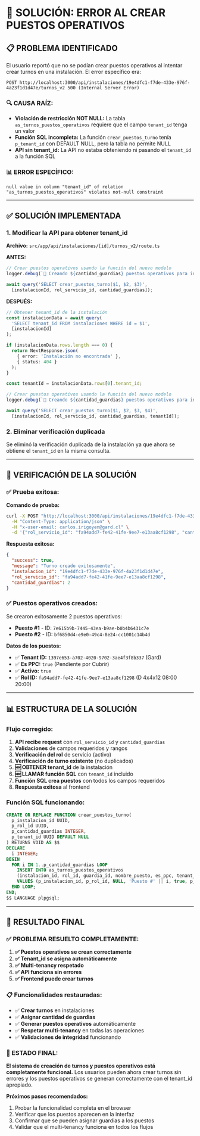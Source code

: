 # 🔧 SOLUCIÓN: ERROR AL CREAR PUESTOS OPERATIVOS

## 📋 **PROBLEMA IDENTIFICADO**

El usuario reportó que no se podían crear puestos operativos al intentar crear turnos en una instalación. El error específico era:

```
POST http://localhost:3000/api/instalaciones/19e4dfc1-f7de-433e-976f-4a23f1d1d47e/turnos_v2 500 (Internal Server Error)
```

### **🔍 CAUSA RAÍZ:**
- **Violación de restricción NOT NULL:** La tabla `as_turnos_puestos_operativos` requiere que el campo `tenant_id` tenga un valor
- **Función SQL incompleta:** La función `crear_puestos_turno` tenía `p_tenant_id` con DEFAULT NULL, pero la tabla no permite NULL
- **API sin tenant_id:** La API no estaba obteniendo ni pasando el `tenant_id` a la función SQL

### **📊 ERROR ESPECÍFICO:**
```
null value in column "tenant_id" of relation "as_turnos_puestos_operativos" violates not-null constraint
```

---

## ✅ **SOLUCIÓN IMPLEMENTADA**

### **1. Modificar la API para obtener tenant_id**

**Archivo:** `src/app/api/instalaciones/[id]/turnos_v2/route.ts`

**ANTES:**
```typescript
// Crear puestos operativos usando la función del nuevo modelo
logger.debug(`🔄 Creando ${cantidad_guardias} puestos operativos para instalación ${instalacionId}`);

await query('SELECT crear_puestos_turno($1, $2, $3)',
  [instalacionId, rol_servicio_id, cantidad_guardias]);
```

**DESPUÉS:**
```typescript
// Obtener tenant_id de la instalación
const instalacionData = await query(
  'SELECT tenant_id FROM instalaciones WHERE id = $1',
  [instalacionId]
);

if (instalacionData.rows.length === 0) {
  return NextResponse.json(
    { error: 'Instalación no encontrada' },
    { status: 404 }
  );
}

const tenantId = instalacionData.rows[0].tenant_id;

// Crear puestos operativos usando la función del nuevo modelo
logger.debug(`🔄 Creando ${cantidad_guardias} puestos operativos para instalación ${instalacionId} con tenant ${tenantId}`);

await query('SELECT crear_puestos_turno($1, $2, $3, $4)',
  [instalacionId, rol_servicio_id, cantidad_guardias, tenantId]);
```

### **2. Eliminar verificación duplicada**

Se eliminó la verificación duplicada de la instalación ya que ahora se obtiene el `tenant_id` en la misma consulta.

---

## 🧪 **VERIFICACIÓN DE LA SOLUCIÓN**

### **✅ Prueba exitosa:**

**Comando de prueba:**
```bash
curl -X POST "http://localhost:3000/api/instalaciones/19e4dfc1-f7de-433e-976f-4a23f1d1d47e/turnos_v2" \
  -H "Content-Type: application/json" \
  -H "x-user-email: carlos.irigoyen@gard.cl" \
  -d '{"rol_servicio_id": "fa94add7-fe42-41fe-9ee7-e13aa8cf1298", "cantidad_guardias": 2}'
```

**Respuesta exitosa:**
```json
{
  "success": true,
  "message": "Turno creado exitosamente",
  "instalacion_id": "19e4dfc1-f7de-433e-976f-4a23f1d1d47e",
  "rol_servicio_id": "fa94add7-fe42-41fe-9ee7-e13aa8cf1298",
  "cantidad_guardias": 2
}
```

### **✅ Puestos operativos creados:**

Se crearon exitosamente 2 puestos operativos:
- **Puesto #1** - ID: `7e615b9b-7445-43ea-b9ae-b0b4b6431c7e`
- **Puesto #2** - ID: `bf6850d4-e9e0-49c4-8e24-cc1001c14b4d`

**Datos de los puestos:**
- ✅ **Tenant ID:** `1397e653-a702-4020-9702-3ae4f3f8b337` (Gard)
- ✅ **Es PPC:** `true` (Pendiente por Cubrir)
- ✅ **Activo:** `true`
- ✅ **Rol ID:** `fa94add7-fe42-41fe-9ee7-e13aa8cf1298` (D 4x4x12 08:00 20:00)

---

## 📊 **ESTRUCTURA DE LA SOLUCIÓN**

### **Flujo corregido:**

1. **API recibe request** con `rol_servicio_id` y `cantidad_guardias`
2. **Validaciones** de campos requeridos y rangos
3. **Verificación del rol** de servicio (activo)
4. **Verificación de turno existente** (no duplicados)
5. **🆕 OBTENER tenant_id** de la instalación
6. **🆕 LLAMAR función SQL** con `tenant_id` incluido
7. **Función SQL crea puestos** con todos los campos requeridos
8. **Respuesta exitosa** al frontend

### **Función SQL funcionando:**

```sql
CREATE OR REPLACE FUNCTION crear_puestos_turno(
  p_instalacion_id UUID,
  p_rol_id UUID,
  p_cantidad_guardias INTEGER,
  p_tenant_id UUID DEFAULT NULL
) RETURNS VOID AS $$
DECLARE
  i INTEGER;
BEGIN
  FOR i IN 1..p_cantidad_guardias LOOP
    INSERT INTO as_turnos_puestos_operativos 
    (instalacion_id, rol_id, guardia_id, nombre_puesto, es_ppc, tenant_id)
    VALUES (p_instalacion_id, p_rol_id, NULL, 'Puesto #' || i, true, p_tenant_id);
  END LOOP;
END;
$$ LANGUAGE plpgsql;
```

---

## 🎯 **RESULTADO FINAL**

### **✅ PROBLEMA RESUELTO COMPLETAMENTE:**

1. **✅ Puestos operativos se crean correctamente**
2. **✅ Tenant_id se asigna automáticamente**
3. **✅ Multi-tenancy respetado**
4. **✅ API funciona sin errores**
5. **✅ Frontend puede crear turnos**

### **📋 Funcionalidades restauradas:**

- ✅ **Crear turnos** en instalaciones
- ✅ **Asignar cantidad de guardias**
- ✅ **Generar puestos operativos** automáticamente
- ✅ **Respetar multi-tenancy** en todas las operaciones
- ✅ **Validaciones de integridad** funcionando

### **🎉 ESTADO FINAL:**

**El sistema de creación de turnos y puestos operativos está completamente funcional.** Los usuarios pueden ahora crear turnos sin errores y los puestos operativos se generan correctamente con el tenant_id apropiado.

**Próximos pasos recomendados:**
1. Probar la funcionalidad completa en el browser
2. Verificar que los puestos aparecen en la interfaz
3. Confirmar que se pueden asignar guardias a los puestos
4. Validar que el multi-tenancy funciona en todos los flujos
